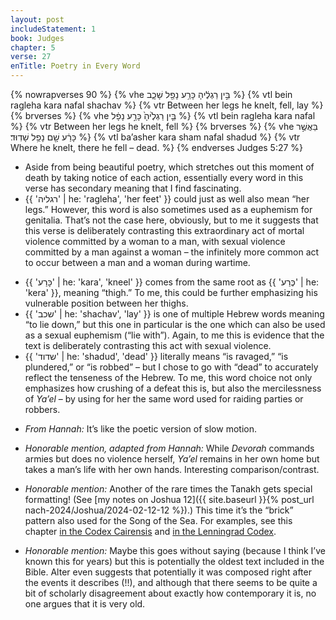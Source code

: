 ```yaml
---
layout: post
includeStatement: 1
book: Judges
chapter: 5
verse: 27
enTitle: Poetry in Every Word
---
```


{% nowrapverses 90 %}
{% vhe בֵּ֣ין רַגְלֶ֔יהָ כָּרַ֥ע נָפַ֖ל שָׁכָ֑ב %}
{% vtl bein ragleha kara nafal shachav %}
{% vtr Between her legs he knelt, fell, lay %}
{% brverses %}
{% vhe בֵּ֤ין רַגְלֶ֙יהָ֙ כָּרַ֣ע נָפָ֔ל %}
{% vtl bein ragleha kara nafal %}
{% vtr Between her legs he knelt, fell %}
{% brverses %}
{% vhe בַּאֲשֶׁ֣ר כָּרַ֔ע שָׁ֖ם נָפַ֥ל שָׁדֽוּד׃ %}
{% vtl ba’asher kara sham nafal shadud %}
{% vtr Where he knelt, there he fell – dead. %}
{% endverses Judges 5:27 %}

- Aside from being beautiful poetry, which stretches out this moment of death by taking notice of each action, essentially every word in this verse has secondary meaning that I find fascinating.
- {{ 'רגליה' | he: 'ragleha', 'her feet' }} could just as well also mean “her legs.” However, this word is also sometimes used as a euphemism for genitalia. That’s not the case here, obviously, but to me it suggests that this verse is deliberately contrasting this extraordinary act of mortal violence committed by a woman to a man, with sexual violence committed by a man against a woman – the infinitely more common act to occur between a man and a woman during wartime.
<!--more-->
- {{ 'כָּרַע' | he: 'kara', 'kneel' }} comes from the same root as {{ 'כֶּרַע' | he: 'kera' }}, meaning “thigh.” To me, this could be further emphasizing his vulnerable position between her thighs.
- {{ 'שכב' | he: 'shachav', 'lay' }} is one of multiple Hebrew words meaning “to lie down,” but this one in particular is the one which can also be used as a sexual euphemism (“lie with”). Again, to me this is evidence that the text is deliberately contrasting this act with sexual violence.
- {{ 'שדוד' | he: 'shadud', 'dead' }} literally means “is ravaged,” “is plundered,” or “is robbed” – but I chose to go with “dead” to accurately reflect the tenseness of the Hebrew. To me, this word choice not only emphasizes how crushing of a defeat this is, but also the mercilessness of *Ya’el* – by using for her the same word used for raiding parties or robbers.

<!--break-->
- *From Hannah:* It’s like the poetic version of slow motion.

- *Honorable mention, adapted from Hannah:* While *Devorah* commands armies but does no violence herself, *Ya’el* remains in her own home but takes a man’s life with her own hands. Interesting comparison/contrast.

- *Honorable mention:* Another of the rare times the Tanakh gets special formatting! (See [my notes on Joshua 12]({{ site.baseurl }}{% post_url nach-2024/Joshua/2024-02-12-12 %}).) This time it’s the “brick” pattern also used for the Song of the Sea. For examples, see this chapter [in the Codex Cairensis](https://en.wikipedia.org/w/index.php?title=File:Cairo-codex-nevi%27im.pdf&page=44) and [in the Lenningrad Codex](https://commons.wikimedia.org/w/index.php?title=File:Leningrad-codex-07-judges.pdf&page=6).

- *Honorable mention:* Maybe this goes without saying (because I think I’ve known this for years) but this is potentially the oldest text included in the Bible. Alter even suggests that potentially it was composed right after the events it describes (!!), and although that there seems to be quite a bit of scholarly disagreement about exactly how contemporary it is, no one argues that it is very old.
